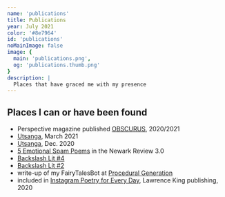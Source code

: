 ```yaml
---
name: 'publications'
title: Publications
year: July 2021
color: '#8e7964'
id: 'publications'
noMainImage: false
image: {
  main: 'publications.png',
  og: 'publications.thumb.png'
}
description: |
  Places that have graced me with my presence
---
```


## Places I can or have been found

- Perspective magazine published [OBSCURUS](https://abc.perspektive.at/obscurator-visually-difficult/), 2020/2021
- [Utsanga](https://www.utsanga.it/paulukonis-works-a-short-anthology/), March 2021
- [Utsanga](https://www.utsanga.it/paulukonis-works/), Dec. 2020
- [5 Emotional Spam Poems](https://web.njit.edu/~newrev/3.0/paulukonis.html) in the Newark Review 3.0
- [Backslash Lit #4](https://backslashlit.com/issues/4/michael-paulukonis)
- [Backslash Lit #2](https://backslashlit.com/issues/2/michael-j-paulukonis-hex-kilo-gram)
- write-up of my FairyTalesBot at [Procedural Generation](https://procedural-generation.isaackarth.com/2016/03/29/automated-fairy-tales.html)
- included in [Instagram Poetry for Every Day](https://www.laurenceking.com/product/instagram-poetry-for-every-day/), Lawrence King publishing, 2020


